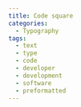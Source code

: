 ```yaml
---
title: Code square
categories:
  - Typography
tags:
  - text
  - type
  - code
  - developer
  - development
  - software
  - preformatted
---
```

